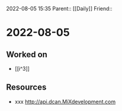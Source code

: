 2022-08-05 15:35
Parent:: [[Daily]] 
Friend:: 

# 2022-08-05

## Worked on

- [[i^3]]

## Resources

- xxx
http://api.dcan.MiXdevelopment.com